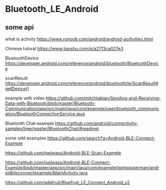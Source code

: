 ﻿# Bluetooth_LE_Android
 ## some api
 
what is activity
https://www.runoob.com/android/android-acitivities.html

Chinese tutoral
https://www.jianshu.com/p/a27f3ca027e3

BluetoothDevice
https://developer.android.com/reference/android/bluetooth/BluetoothDevice

scanResult
https://developer.android.com/reference/android/bluetooth/le/ScanResult#getDevice()

example with video
https://github.com/mitchtabian/Sending-and-Receiving-Data-with-Bluetooth/blob/master/Bluetooth-Communication/app/src/main/java/com/example/user/bluetooth_communication/BluetoothConnectionService.java

Bluetooth Chat example
https://github.com/android/connectivity-samples/tree/master/BluetoothChat/#readme\

some odd examples
https://github.com/search?q=Android-BLE-Connect-Example

https://github.com/joelwass/Android-BLE-Scan-Example

https://github.com/joelwass/Android-BLE-Connect-Example/blob/master/app/src/main/java/com/example/joelwasserman/androidbleconnectexample/MainActivity.java

https://github.com/adafruit/Bluefruit_LE_Connect_Android_v2

